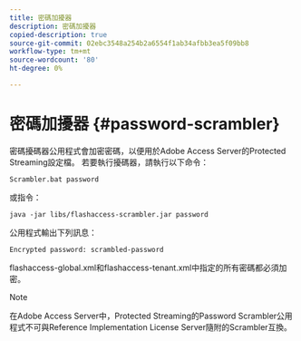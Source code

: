 ```yaml
---
title: 密碼加擾器
description: 密碼加擾器
copied-description: true
source-git-commit: 02ebc3548a254b2a6554f1ab34afbb3ea5f09bb8
workflow-type: tm+mt
source-wordcount: '80'
ht-degree: 0%

---
```


# 密碼加擾器 {#password-scrambler}

密碼擾碼器公用程式會加密密碼，以便用於Adobe Access Server的Protected Streaming設定檔。 若要執行擾碼器，請執行以下命令：

```
Scrambler.bat password 
```

或指令：

```
java -jar libs/flashaccess-scrambler.jar password  
```

公用程式輸出下列訊息：

```
Encrypted password: scrambled-password 
```

flashaccess-global.xml和flashaccess-tenant.xml中指定的所有密碼都必須加密。

>[!NOTE]
>
>在Adobe Access Server中，Protected Streaming的Password Scrambler公用程式不可與Reference Implementation License Server隨附的Scrambler互換。
